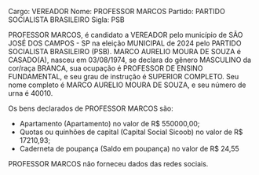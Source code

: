 Cargo: VEREADOR
Nome: PROFESSOR MARCOS
Partido: PARTIDO SOCIALISTA BRASILEIRO
Sigla: PSB

PROFESSOR MARCOS, é candidato a VEREADOR pelo município de SÃO JOSÉ DOS CAMPOS - SP na eleição MUNICIPAL de 2024 pelo PARTIDO SOCIALISTA BRASILEIRO (PSB).
MARCO AURELIO MOURA DE SOUZA é CASADO(A), nasceu em 03/08/1974, se declara do gênero MASCULINO da cor/raça BRANCA, sua ocupação é PROFESSOR DE ENSINO FUNDAMENTAL, e seu grau de instrução é SUPERIOR COMPLETO.
Seu nome completo é MARCO AURELIO MOURA DE SOUZA, e seu número de urna é 40010.

Os bens declarados de PROFESSOR MARCOS são: 
- Apartamento (Apartamento) no valor de R$ 550000,00;
- Quotas ou quinhões de capital (Capital Social Sicoob) no valor de R$ 17210,93;
- Caderneta de poupança (Saldo em poupança) no valor de R$ 24,55

PROFESSOR MARCOS não forneceu dados das redes sociais.
